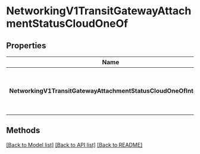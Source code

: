 # NetworkingV1TransitGatewayAttachmentStatusCloudOneOf

## Properties

Name | Type | Description | Notes
------------ | ------------- | ------------- | -------------
**NetworkingV1TransitGatewayAttachmentStatusCloudOneOfInterface** | **interface { GetKind() string }** | An interface that can hold any of the proper implementing types |

## Methods


[[Back to Model list]](../README.md#documentation-for-models) [[Back to API list]](../README.md#documentation-for-api-endpoints) [[Back to README]](../README.md)


